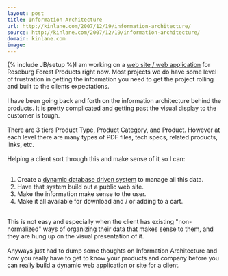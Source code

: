 ```yaml
---
layout: post
title: Information Architecture
url: http://kinlane.com/2007/12/19/information-architecture/
source: http://kinlane.com/2007/12/19/information-architecture/
domain: kinlane.com
image: 
---
```

{% include JB/setup %}I am working on a <a href="http://www.originalwebsolutions.com">web site / web application</a> for Roseburg Forest Products right now. Most projects we do have some level of frustration in getting the information you need to get the project rolling and built to the clients expectations.<br />
<br />
I have been going back and forth on the information architecture behind the products. It is pretty complicated and getting past the visual display to the customer is tough.<br />
<br />
There are 3 tiers Product Type, Product Category, and Product. However at each level there are many types of PDF files, tech specs, related products, links, etc.<br />
<br />
Helping a client sort through this and make sense of it so I can:<br />
<br />
1) Create a <a href="http://www.originalwebsolutions.com">dynamic database driven system</a> to manage all this data.<br />
2) Have that system build out a public web site.<br />
3) Make the information make sense to the user.<br />
4) Make it all available for download and / or adding to a cart.<br />
<br />
This is not easy and especially when the client has existing "non-normalized" ways of organizing their data that makes sense to them, and they are hung up on the visual presentation of it.<br />
<br />
Anyways just had to dump some thoughts on Information Architecture and how you really have to get to know your products and company before you can really build a dynamic web application or site for a client.